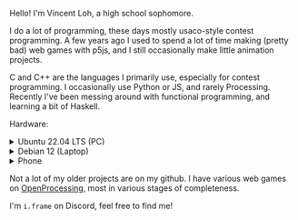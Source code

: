 Hello! I'm Vincent Loh, a high school sophomore.

I do a lot of programming, these days mostly usaco-style contest programming.
A few years ago I used to spend a lot of time making (pretty bad) web games
with p5js, and I still occasionally make little animation projects.

C and C++ are the languages I primarily use, especially for contest programming.
I occasionally use Python or JS, and rarely Processing. Recently I've been
messing around with functional programming, and learning a bit of Haskell.

Hardware:

<details><summary>Ubuntu 22.04 LTS (PC)</summary>

My primary computer is an AMD machine - Ryzen 5 2600 running Ubuntu.
It has a pretty standard setup running Gnome.

I dislike IDEs and primarily use a combination of nvim and tmux.
I may in the future switch to an i3 on Debian setup similar to the
one on my laptop.

![](assets/pc.png)

</details>

<details><summary>Debian 12 (Laptop)</summary>

My choice of laptop is rather odd - it's a Lenovo ideapad 3 chromebook.

With an Intel Celeron N4020 underclocked to 1.1GHz and Intel integrated
graphics, its performance is far from good. However, combined with a
pretty big battery, its battery life is very very good. I end up having
to charge once every week or so, despite using it for school.

A few months ago, I ran this laptop in "standard" chromeOS, doing most
of my work in the VT2 virtual terminal emulator. (essentially a TTY)
Recently I flashed a UEFI bootloader and installed Debian 12.

Though I have i3 configured, I end up doing the majority of my work
in the TTY, with a combination of nvim, tmux, and w3m.

![](assets/chrono-tty.png)

![](assets/chrono.png)

</details>

<details><summary>Phone</summary>

I use a jailbroken iphone SE (first generation, from 2016) on iOS 13.4.1.
It has the clang toolchain and SDK installed, so I can (and sometimes do)
code on this device.

I am jailbroken with a combination of checkra1n and unc0ver, running the
Elucubratus bootstrap. Though I have Zebra installed, I am weird and
prefer Cydia.

![](assets/phone.png)

I am not yet fluent in Objective-C, but I have written a few tweaks -
particularly [radianator](https://github.com/vmhl87/kelvin).

</details>

Not a lot of my older projects are on my github. I have various web games
on [OpenProcessing](https://openprocessing.org/user/250345), most in various
stages of completeness.

I'm `i.frame` on Discord, feel free to find me!
